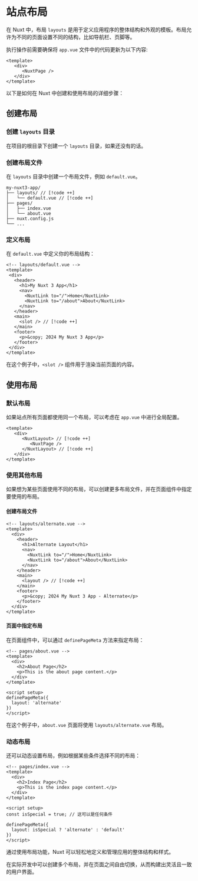 # 站点布局

在 Nuxt 中，布局 `layouts` 是用于定义应用程序的整体结构和外观的模板。布局允许为不同的页面设置不同的结构，比如导航栏、页脚等。

执行操作前需要确保将 `app.vue` 文件中的代码更新为以下内容:

```vue
<template>
   <div>
      <NuxtPage />
   </div>
</template>
```

以下是如何在 Nuxt 中创建和使用布局的详细步骤：

## 创建布局

### 创建 `layouts` 目录

在项目的根目录下创建一个 `layouts` 目录，如果还没有的话。

### 创建布局文件

在 `layouts` 目录中创建一个布局文件，例如 `default.vue`。

```text
my-nuxt3-app/
├── layouts/ // [!code ++]
│   └── default.vue // [!code ++]
├── pages/
│   ├── index.vue
│   └── about.vue
├── nuxt.config.js
└── ...
```

### 定义布局

在 `default.vue` 中定义你的布局结构：

```vue
<!-- layouts/default.vue -->
<template>
 <div>
   <header>
     <h1>My Nuxt 3 App</h1>
     <nav>
       <NuxtLink to="/">Home</NuxtLink>
       <NuxtLink to="/about">About</NuxtLink>
     </nav>
   </header>
   <main>
     <slot /> // [!code ++]
   </main>
   <footer>
     <p>&copy; 2024 My Nuxt 3 App</p>
   </footer>
 </div>
</template>
```

在这个例子中，`<slot />` 组件用于渲染当前页面的内容。


## 使用布局

### 默认布局

如果站点所有页面都使用同一个布局，可以考虑在 `app.vue` 中进行全局配置。

```vue
<template>
   <div>
      <NuxtLayout> // [!code ++]
         <NuxtPage />
      </NuxtLayout> // [!code ++]
   </div>
</template>
```

### 使用其他布局

如果想为某些页面使用不同的布局，可以创建更多布局文件，并在页面组件中指定要使用的布局。

#### 创建布局文件

```vue
<!-- layouts/alternate.vue -->
<template>
  <div>
    <header>
      <h1>Alternate Layout</h1>
      <nav>
        <NuxtLink to="/">Home</NuxtLink>
        <NuxtLink to="/about">About</NuxtLink>
      </nav>
    </header>
    <main>
      <layout /> // [!code ++]
    </main>
    <footer>
      <p>&copy; 2024 My Nuxt 3 App - Alternate</p>
    </footer>
  </div>
</template>
```

#### 页面中指定布局

在页面组件中，可以通过 `definePageMeta` 方法来指定布局：

```vue
<!-- pages/about.vue -->
<template>
  <div>
    <h2>About Page</h2>
    <p>This is the about page content.</p>
  </div>
</template>

<script setup>
definePageMeta({
  layout: 'alternate'
})
</script>
```

在这个例子中，`about.vue` 页面将使用 `layouts/alternate.vue` 布局。

### 动态布局

还可以动态设置布局，例如根据某些条件选择不同的布局：

```vue
<!-- pages/index.vue -->
<template>
  <div>
    <h2>Index Page</h2>
    <p>This is the index page content.</p>
  </div>
</template>

<script setup>
const isSpecial = true; // 这可以是任何条件

definePageMeta({
  layout: isSpecial ? 'alternate' : 'default'
})
</script>
```

通过使用布局功能，Nuxt 可以轻松地定义和管理应用的整体结构和样式。

在实际开发中可以创建多个布局，并在页面之间自由切换，从而构建出灵活且一致的用户界面。